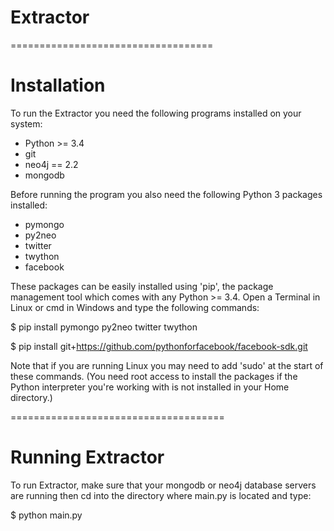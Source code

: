 # Extractor
===================================
# Installation
To run the Extractor you need the following programs installed on your system:

* Python >= 3.4
* git
* neo4j == 2.2
* mongodb 

Before running the program you also need the following Python 3 packages installed:
 
* pymongo
* py2neo
* twitter
* twython
* facebook

These packages can be easily installed using  'pip', the package management tool
which comes with any Python >= 3.4. Open a Terminal in Linux or cmd in Windows and type
the following commands:

$ pip install pymongo py2neo twitter twython

$ pip install git+https://github.com/pythonforfacebook/facebook-sdk.git

Note that if you are running Linux you may need to add 'sudo' at the start of these 
commands. (You need root access to install the packages if the Python interpreter you're
working with is not installed in your Home directory.)

=====================================

# Running Extractor

To run Extractor, make sure that your mongodb or neo4j database servers are running then 
cd into the directory where main.py is located and type:

$ python main.py

